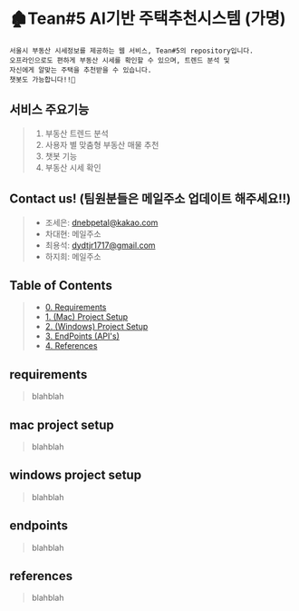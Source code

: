 # 🏚Tean#5 AI기반 주택추천시스템 (가명)

```
서울시 부동산 시세정보를 제공하는 웹 서비스, Tean#5의 repository입니다.
오프라인으로도 편하게 부동산 시세를 확인할 수 있으며, 트렌드 분석 및
자신에게 알맞는 주택을 추천받을 수 있습니다. 
챗봇도 가능합니다!!🎉
```

## 서비스 주요기능


 >1. 부동산 트렌드 분석
 >2. 사용자 별 맞춤형 부동산 매물 추천
 >3. 챗봇 기능
 >4. 부동산 시세 확인
 
 
## Contact us!   (팀원분들은 메일주소 업데이트 해주세요!!)

>- 조세은: [dnebpetal@kakao.com](dnebpetal@kakao.com)
>- 차대현: 메일주소  
>- 최용석: [dydtjr1717@gmail.com](dydtjr1717@gmail.com)
>- 하지희: 메일주소  


## Table of Contents

 > - [0. Requirements](#requirements)
 > - [1. (Mac) Project Setup](#mac-project-setup)
 > - [2. (Windows) Project Setup](#windows-project-setup)
 > - [3. EndPoints (API's)](#endpoints)
 > - [4. References](#references)
 
 
 ## requirements

 > blahblah
 
 
 ## mac project setup
 
 > blahblah
 
 
 ## windows project setup
 
 > blahblah
 
 
 ## endpoints
 
 > blahblah
 
 
 ## references
 
 > blahblah
